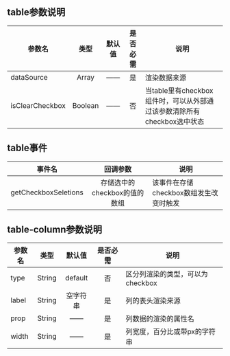 ## **table参数说明**
参数名    |   类型  | 默认值| 是否必需|说明
----------|:------:|:-----:|:------:|---
dataSource|Array|——|是|渲染数据来源
isClearCheckbox|Boolean|——|否|当table里有checkbox组件时，可以从外部通过该参数清除所有checkbox选中状态
## **table事件**
事件名|回调参数|说明
------|:-----:|---
getCheckboxSeletions|存储选中的checkbox的值的数组|该事件在存储checkbox数组发生改变时触发

## **table-column参数说明**
参数名    |   类型  | 默认值| 是否必需|说明
----------|:------:|:-----:|:------:|---
type|String|default|否|区分列渲染的类型，可以为checkbox
label|String|空字符串|是|列的表头渲染来源
prop|String|——|是|列数据的渲染的属性名
width|String|——|是|列宽度，百分比或带px的字符串
